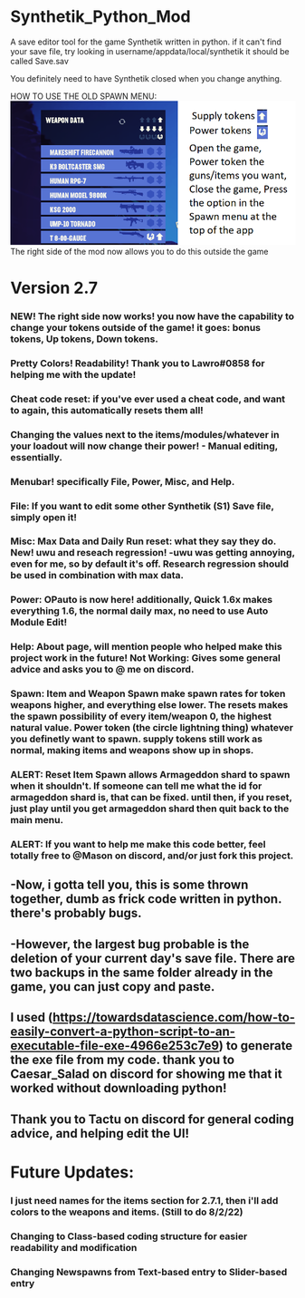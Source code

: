 # Synthetik_Python_Mod
A save editor tool for the game Synthetik written in python.
if it can't find your save file, try looking in username/appdata/local/synthetik  it should be called Save.sav

You definitely need to have Synthetik closed when you change anything.



HOW TO USE THE OLD SPAWN MENU:
![Tutorial for Spawn](https://github.com/Builder-roberts/Synthetik_Python_Mod/blob/main/Screenshot%20(23).png?raw=true)
The right side of the mod now allows you to do this outside the game

# Version 2.7
### NEW! The right side now works! you now have the capability to change your tokens outside of the game! it goes: bonus tokens, Up tokens, Down tokens.
### Pretty Colors! Readability! Thank you to Lawro#0858 for helping me with the update!
### Cheat code reset: if you've ever used a cheat code, and want to again, this automatically resets them all!
### Changing the values next to the items/modules/whatever in your loadout will now change their power! - Manual editing, essentially.
### Menubar! specifically File, Power, Misc, and Help.
### File: If you want to edit some other Synthetik (S1) Save file, simply open it!
### Misc: Max Data and Daily Run reset: what they say they do. New! uwu and reseach regression! -uwu was getting annoying, even for me, so by default it's off. Research regression should be used in combination with max data.
### Power: OPauto is now here! additionally, Quick 1.6x makes everything 1.6, the normal daily max, no need to use Auto Module Edit!
### Help: About page, will mention people who helped make this project work in the future! Not Working: Gives some general advice and asks you to @ me on discord.
### Spawn: Item and Weapon Spawn make spawn rates for token weapons higher, and everything else lower. The resets makes the spawn possibility of every item/weapon 0, the highest natural value. Power token (the circle lightning thing) whatever you definetly want to spawn. supply tokens still work as normal, making items and weapons show up in shops.
### ALERT: Reset Item Spawn allows Armageddon shard to spawn when it shouldn't. If someone can tell me what the id for armageddon shard is, that can be fixed. until then, if you reset, just play until you get armageddon shard then quit back to the main menu.
### ALERT: If you want to help me make this code better, feel totally free to @Mason on discord, and/or just fork this project.

## -Now, i gotta tell you, this is some thrown together, dumb as frick code written in python. there's probably bugs.
## -However, the largest bug probable is the deletion of your current day's save file. There are two backups in the same folder already in the game, you can just copy and paste.
## I used (https://towardsdatascience.com/how-to-easily-convert-a-python-script-to-an-executable-file-exe-4966e253c7e9) to generate the exe file from my code. thank you to Caesar_Salad on discord for showing me that it worked without downloading python!
## Thank you to Tactu on discord for general coding advice, and helping edit the UI!

# Future Updates:
### I just need names for the items section for 2.7.1, then i'll add colors to the weapons and items. (Still to do 8/2/22)
### Changing to Class-based coding structure for easier readability and modification
### Changing Newspawns from Text-based entry to Slider-based entry
